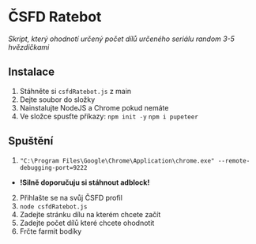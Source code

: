# ČSFD Ratebot
*Skript, který ohodnotí určený počet dílů určeného seriálu random 3-5 hvězdičkami*

## Instalace
1. Stáhněte si ```csfdRatebot.js``` z main
2. Dejte soubor do složky
3. Nainstalujte NodeJS a Chrome pokud nemáte
4. Ve složce spusťte příkazy: 
    ```npm init -y```
    ```npm i pupeteer```

## Spuštění
1. ```"C:\Program Files\Google\Chrome\Application\chrome.exe" --remote-debugging-port=9222```
* **!Silně doporučuju si stáhnout adblock!**
2. Přihlašte se na svůj ČSFD profil
3. ```node csfdRatebot.js```
4. Zadejte stránku dílu na kterém chcete začít
5. Zadejte počet dílů které chcete ohodnotit
6. Frčte farmit bodíky
